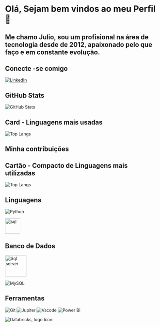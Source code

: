 # Olá, Sejam bem vindos ao meu Perfil 👋

## Me chamo Julio, sou um profisional na área de tecnologia desde de 2012, apaixonado pelo que faço e em constante evolução.


## Conecte -se comigo 

[![LinkedIn](https://img.shields.io/badge/LinkedIn-0077B5?style=for-the-badge&logo=linkedin&logoColor=white)](linkedin.com/in/julio-santana-0b735236)


## GitHub Stats
![GitHub Stats](https://github-readme-stats.vercel.app/api?username=arel18&theme=transparent&bg_color=000&border_color=30A3DC&show_icons=true&icon_color=30A3DC&title_color=E94D5F&text_color=FFF)

## Card - Linguagens mais usadas 

![Top Langs](https://github-readme-stats-git-masterrstaa-rickstaa.vercel.app/api/top-langs/?username=arel18&bg_color=000&border_color=30A3DC&title_color=E94D5F&text_color=FFF)

## Minha contribuições

## Cartão - Compacto de Linguagens mais utilizadas

![Top Langs](https://github-readme-stats-git-masterrstaa-rickstaa.vercel.app/api/top-langs/?username=arel18&layout=compact&bg_color=000&border_color=30A3DC&title_color=E94D5F&text_color=FFF)

## Linguagens 
![Python](https://img.shields.io/badge/python-3670A0?style=for-the-badge&logo=python&logoColor=ffdd54)

<img src="https://cdn-icons-png.flaticon.com/128/2772/2772123.png" loading="lazy" alt="sql " title="sql " width="50" height="50">

## Banco de Dados 
<img src="https://cdn-icons-png.flaticon.com/128/5968/5968306.png" loading="lazy" alt="Sql server " title="Sql server " width="70" height="70">

![MySQL](https://img.shields.io/badge/MySQL-00000F?style=for-the-badge&logo=mysql&logoColor=white)


## Ferramentas 
![Git](https://img.shields.io/badge/GIT-E44C30?style=for-the-badge&logo=git&logoColor=white)
![Jupiter](https://img.shields.io/badge/Jupyter%20-696969?style=for-the-badge&logo=Jupyter&logoColor=Jupyter)
![Vscode](https://img.shields.io/badge/Vscode-007ACC?style=for-the-badge&logo=visual-studio-code&logoColor=white)
![Power BI](https://img.shields.io/badge/PowerBI-f3cf18?style=for-the-badge&logo=Power-BI-code&logoColor=#ffff00)

<img loading="lazy" src="https://cdn.icon-icons.com/icons2/2699/PNG/96/databricks_logo_icon_169299.png" title="Databricks, logo  Icon Free" alt="Databricks, logo Icon">
